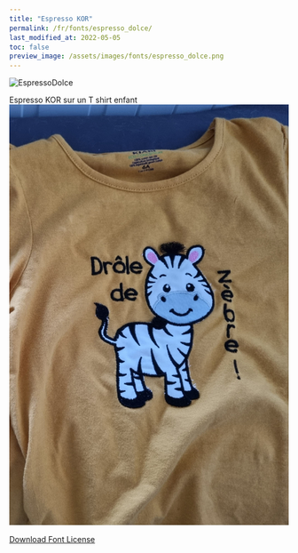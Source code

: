```yaml
---
title: "Espresso KOR"
permalink: /fr/fonts/espresso_dolce/
last_modified_at: 2022-05-05
toc: false
preview_image: /assets/images/fonts/espresso_dolce.png
---
```

![EspressoDolce](/assets/images/fonts/espresso_dolce.png)

Espresso KOR  sur un T shirt  enfant
![EspressoDolce2](/assets/images/fonts/espresso2.jpg)

[Download Font License](https://github.com/inkstitch/inkstitch/tree/main/fonts/espresso_KOR/LICENSE)

